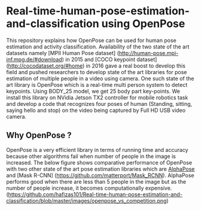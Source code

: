 # Real-time-human-pose-estimation-and-classification using OpenPose
This repository explains how OpenPose can be used for human pose estimation and activity classification. Availability of the two state of the art datasets namely [MPII Human Pose dataset] (http://human-pose.mpi-inf.mpg.de/#download) in 2015 and [COCO keypoint dataset] (http://cocodataset.org/#home) in 2016 gave a real boost to develop this field and pushed researchers to develop state of the art libraries for pose estimation of multiple people in a video using camera. One such state of the art library is OpenPose which is a real-time multi person system to detect keypoints. Using BODY_25 model, we get 25 body part key-points. We install this library on NVidia Jetson TX2 controller for mobile robotics task and develop a code that recognizes four poses of human (Standing, sitting, saying hello and stop) on the video being captured by Full HD USB video camera.
## Why OpenPose ?
OpenPose is a very efficient library in terms of running time and accuracy because other algorithms fail when number of people in the image is increased. The below figure  shows comparative performance of OpenPose with two other state of the art pose estimation libraries which are [AlphaPose](https://github.com/MVIG-SJTU/AlphaPose) and [Mask R-CNN] (https://github.com/matterport/Mask_RCNN). AlphaPose performs good when there are less than 5 people in the image but as the number of people increase, it becomes computationally expensive.
(https://github.com/hafizas101/Real-time-human-pose-estimation-and-classification/blob/master/images/openpose_vs_competition.png)

